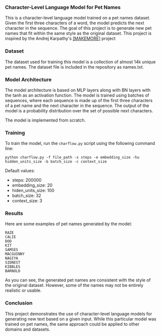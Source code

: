 ### Character-Level Language Model for Pet Names

This is a character-level language model trained on a pet names dataset. Given the first three characters of a word, the model predicts the next character in the sequence. The goal of this project is to generate new pet names that fit within the same style as the original dataset. This project is inspired by the Andrej Karpathy's [[MAKEMORE]](https://github.com/karpathy/makemore/) project

### Dataset
The dataset used for training this model is a collection of almost 14k unique pet names. The dataset file is included in the repository as names.txt.

### Model Architecture
The model architecture is based on MLP layers along with BN layers with the tanh as an activation function. The model is trained using batches of sequences, where each sequence is made up of the first three characters of a pet name and the next character in the sequence. The output of the model is a probability distribution over the set of possible next characters.

The model is implemented from scratch. 

### Training
To train the model, run the ```charflow.py``` script using the following command line:

``` python charflow.py -f file_path -s steps -e embedding_size -hu hidden_units_size -b batch_size -c context_size ```

Default values:
- steps: 200000
- embedding_size: 20
- hiden_units_size: 100
- batch_size: 32
- context_size: 3

### Results
Here are some examples of pet names generated by the model:
```
RAZE
CALIE
DOO
KIT
SAMSES
MACGUINNY
NAGIYA
SIDNEST
KIBBLES
BARNOLD
```
As you can see, the generated pet names are consistent with the style of the original dataset. However, some of the names may not be entirely realistic or usable.

### Conclusion
This project demonstrates the use of character-level language models for generating new text based on a given input. While this particular model was trained on pet names, the same approach could be applied to other domains and datasets.
